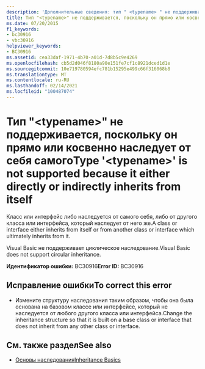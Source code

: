 ```yaml
---
description: 'Дополнительные сведения: тип " <typename> " не поддерживается, так как он прямо или косвенно наследуется от самого себя'
title: Тип "<typename>" не поддерживается, поскольку он прямо или косвенно наследует от себя самого
ms.date: 07/20/2015
f1_keywords:
- bc30916
- vbc30916
helpviewer_keywords:
- BC30916
ms.assetid: cea33daf-1971-4b70-a01d-7d8b5c9e4269
ms.openlocfilehash: cb5d2d046f8180a90e151fe7cf1c8921dced1d1e
ms.sourcegitcommit: 10e719780594efc781b15295e499c66f316068b8
ms.translationtype: MT
ms.contentlocale: ru-RU
ms.lasthandoff: 02/14/2021
ms.locfileid: "100487074"
---
```

# <a name="type-typename-is-not-supported-because-it-either-directly-or-indirectly-inherits-from-itself"></a><span data-ttu-id="86cf1-103">Тип "\<typename>" не поддерживается, поскольку он прямо или косвенно наследует от себя самого</span><span class="sxs-lookup"><span data-stu-id="86cf1-103">Type '\<typename>' is not supported because it either directly or indirectly inherits from itself</span></span>

<span data-ttu-id="86cf1-104">Класс или интерфейс либо наследуется от самого себя, либо от другого класса или интерфейса, который наследует от него же.</span><span class="sxs-lookup"><span data-stu-id="86cf1-104">A class or interface either inherits from itself or from another class or interface which ultimately inherits from it.</span></span>  
  
 <span data-ttu-id="86cf1-105">Visual Basic не поддерживает циклическое наследование.</span><span class="sxs-lookup"><span data-stu-id="86cf1-105">Visual Basic does not support circular inheritance.</span></span>  
  
 <span data-ttu-id="86cf1-106">**Идентификатор ошибки:** BC30916</span><span class="sxs-lookup"><span data-stu-id="86cf1-106">**Error ID:** BC30916</span></span>  
  
## <a name="to-correct-this-error"></a><span data-ttu-id="86cf1-107">Исправление ошибки</span><span class="sxs-lookup"><span data-stu-id="86cf1-107">To correct this error</span></span>  
  
- <span data-ttu-id="86cf1-108">Измените структуру наследования таким образом, чтобы она была основана на базовом классе или интерфейсе, который не наследуется от любого другого класса или интерфейса.</span><span class="sxs-lookup"><span data-stu-id="86cf1-108">Change the inheritance structure so that it is built on a base class or interface that does not inherit from any other class or interface.</span></span>  
  
## <a name="see-also"></a><span data-ttu-id="86cf1-109">См. также раздел</span><span class="sxs-lookup"><span data-stu-id="86cf1-109">See also</span></span>

- [<span data-ttu-id="86cf1-110">Основы наследования</span><span class="sxs-lookup"><span data-stu-id="86cf1-110">Inheritance Basics</span></span>](../programming-guide/language-features/objects-and-classes/inheritance-basics.md)
